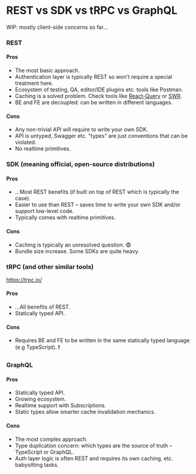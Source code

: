 # REST vs SDK vs tRPC vs GraphQL

WIP: mostly client-side concerns so far...

### REST 

#### Pros

- The most basic approach.
- Authentication layer is typically REST so won't require a special treatment here.
- Ecosystem of testing, QA, editor/IDE plugins etc. tools like Postman.
- Caching is a solved problem. Check tools like [React-Query](https://tanstack.com/query/v3/) or [SWR](https://swr.vercel.app/).
- BE and FE are decoupled: can be written in different languages.

#### Cons

- Any non-trivial API will require to write your own SDK.
- API is untyped, Swagger etc. "types" are just conventions that can be violated.
- No realtime primitives. 

### SDK (meaning official, open-source distributions) 

#### Pros

- ...Most REST benefits (if built on top of REST which is typically the case).
- Easier to use than REST – saves time to write your own SDK and/or support low-level code.
- Typically comes with realtime primitives.

#### Cons

- Caching is typically an unresolved question. :fearful:
- Bundle size increase. Some SDKs are quite heavy.

### tRPC (and other similar tools)

https://trpc.io/
 
#### Pros

- ...All benefits of REST.
- Statically typed API.

#### Cons

- Requires BE and FE to be written in the same statically typed language (e.g TypeScript). :exclamation:

### GraphQL

#### Pros

- Statically typed API.
- Growing ecosystem.
- Realtime support with Subscriptions.
- Static types allow smarter cache invalidation mechanics.

#### Cons

- The most complex approach.
- Type duplication concern: which types are the source of truth – TypeScript or GraphQL.
- Auth layer logic is often REST and requires its own caching, etc. babysitting tasks.
